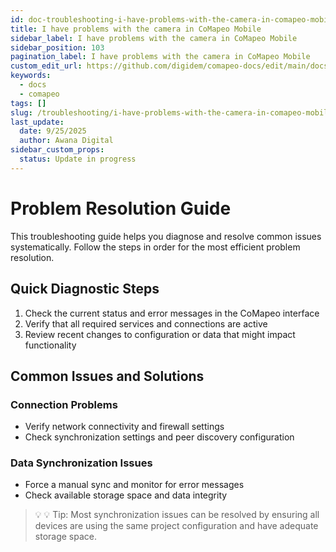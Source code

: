 ```yaml
---
id: doc-troubleshooting-i-have-problems-with-the-camera-in-comapeo-mobile
title: I have problems with the camera in CoMapeo Mobile
sidebar_label: I have problems with the camera in CoMapeo Mobile
sidebar_position: 103
pagination_label: I have problems with the camera in CoMapeo Mobile
custom_edit_url: https://github.com/digidem/comapeo-docs/edit/main/docs/troubleshooting/i-have-problems-with-the-camera-in-comapeo-mobile.md
keywords:
  - docs
  - comapeo
tags: []
slug: /troubleshooting/i-have-problems-with-the-camera-in-comapeo-mobile
last_update:
  date: 9/25/2025
  author: Awana Digital
sidebar_custom_props:
  status: Update in progress
---
```


# Problem Resolution Guide


This troubleshooting guide helps you diagnose and resolve common issues systematically. Follow the steps in order for the most efficient problem resolution.


## Quick Diagnostic Steps

1. Check the current status and error messages in the CoMapeo interface
2. Verify that all required services and connections are active
3. Review recent changes to configuration or data that might impact functionality

## Common Issues and Solutions


### Connection Problems

- Verify network connectivity and firewall settings
- Check synchronization settings and peer discovery configuration

### Data Synchronization Issues

- Force a manual sync and monitor for error messages
- Check available storage space and data integrity

> 💡 💡 Tip: Most synchronization issues can be resolved by ensuring all devices are using the same project configuration and have adequate storage space.

